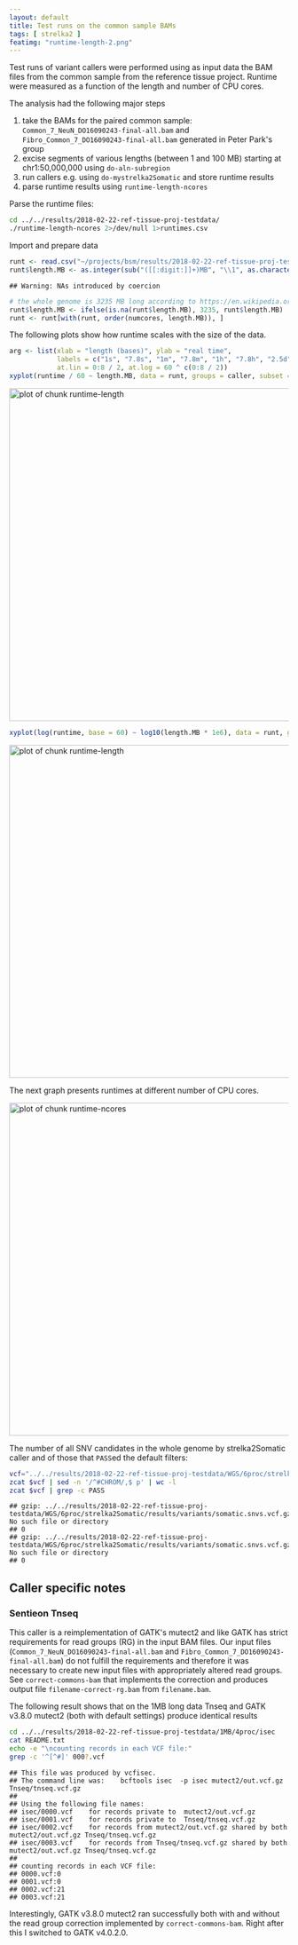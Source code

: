 ```yaml
---
layout: default
title: Test runs on the common sample BAMs
tags: [ strelka2 ]
featimg: "runtime-length-2.png"
---
```


Test runs of variant callers were performed using as input data the BAM files from the common sample from the reference tissue project.  Runtime were measured as a function of the length and number of CPU cores.

The analysis had the following major steps
1. take the BAMs for the paired common sample: `Common_7_NeuN_DO16090243-final-all.bam` and `Fibro_Common_7_DO16090243-final-all.bam` generated in Peter Park's group
1. excise segments of various lengths (between 1 and 100 MB) starting at chr1:50,000,000 using `do-aln-subregion` 
1. run callers e.g. using `do-mystrelka2Somatic` and store runtime results
1. parse runtime results using `runtime-length-ncores`



Parse the runtime files:


```bash
cd ../../results/2018-02-22-ref-tissue-proj-testdata/
./runtime-length-ncores 2>/dev/null 1>runtimes.csv
```

Import and prepare data


```r
runt <- read.csv("~/projects/bsm/results/2018-02-22-ref-tissue-proj-testdata/runtimes.csv")
runt$length.MB <- as.integer(sub("([[:digit:]]+)MB", "\\1", as.character(runt$length)))
```

```
## Warning: NAs introduced by coercion
```

```r
# the whole genome is 3235 MB long according to https://en.wikipedia.org/wiki/Human_genome
runt$length.MB <- ifelse(is.na(runt$length.MB), 3235, runt$length.MB)
runt <- runt[with(runt, order(numcores, length.MB)), ]
```

The following plots show how runtime scales with the size of the data.


```r
arg <- list(xlab = "length (bases)", ylab = "real time",
            labels = c("1s", "7.8s", "1m", "7.8m", "1h", "7.8h", "2.5d", "2.8w", "5m"),
            at.lin = 0:8 / 2, at.log = 60 ^ c(0:8 / 2))
xyplot(runtime / 60 ~ length.MB, data = runt, groups = caller, subset = numcores == 6 & length != "wgs", ylab = "runtime, min", xlab = "length, MB", grid = TRUE, type = "b", auto.key = list(lines = FALSE, points = TRUE), main = "Runtime at 6 cores", pch = 21, lty = 2)
```

<img src="figure/runtime-length-1.png" title="plot of chunk runtime-length" alt="plot of chunk runtime-length" width="600px" />

```r
xyplot(log(runtime, base = 60) ~ log10(length.MB * 1e6), data = runt, groups = caller, subset = numcores == 6, scales = list(y = list(at = arg$at.lin, labels = arg$labels)), ylim = c(1, 3.0), grid = TRUE, ylab = "runtime (log scale)", xlab = "log length (base)", type = "b", auto.key = list(lines = FALSE, points = TRUE), main = "Runtime at 6 cores", pch = 21, lty = 2)
```

<img src="figure/runtime-length-2.png" title="plot of chunk runtime-length" alt="plot of chunk runtime-length" width="600px" />

The next graph presents runtimes at different number of CPU cores.

<img src="figure/runtime-ncores-1.png" title="plot of chunk runtime-ncores" alt="plot of chunk runtime-ncores" width="600px" />

The number of all SNV candidates in the whole genome by strelka2Somatic caller and of those that `PASS`ed the default filters:


```bash
vcf="../../results/2018-02-22-ref-tissue-proj-testdata/WGS/6proc/strelka2Somatic/results/variants/somatic.snvs.vcf.gz"
zcat $vcf | sed -n '/^#CHROM/,$ p' | wc -l
zcat $vcf | grep -c PASS
```

```
## gzip: ../../results/2018-02-22-ref-tissue-proj-testdata/WGS/6proc/strelka2Somatic/results/variants/somatic.snvs.vcf.gz: No such file or directory
## 0
## gzip: ../../results/2018-02-22-ref-tissue-proj-testdata/WGS/6proc/strelka2Somatic/results/variants/somatic.snvs.vcf.gz: No such file or directory
## 0
```

## Caller specific notes

### Sentieon Tnseq

This caller is a reimplementation of GATK's mutect2 and like GATK has strict requirements for read groups (RG) in the input BAM files.  Our input files (`Common_7_NeuN_DO16090243-final-all.bam` and `Fibro_Common_7_DO16090243-final-all.bam`) do not fulfill the requirements and therefore it was necessary to create new input files with appropriately altered read groups.  See `correct-commons-bam` that implements the correction and produces output file `filename-correct-rg.bam` from `filename.bam`.

The following result shows that on the 1MB long data Tnseq and GATK v3.8.0 mutect2 (both with default settings) produce identical results


```bash
cd ../../results/2018-02-22-ref-tissue-proj-testdata/1MB/4proc/isec
cat README.txt
echo -e "\ncounting records in each VCF file:"
grep -c '^[^#]' 000?.vcf
```

```
## This file was produced by vcfisec.
## The command line was:	bcftools isec  -p isec mutect2/out.vcf.gz Tnseq/tnseq.vcf.gz
## 
## Using the following file names:
## isec/0000.vcf	for records private to	mutect2/out.vcf.gz
## isec/0001.vcf	for records private to	Tnseq/tnseq.vcf.gz
## isec/0002.vcf	for records from mutect2/out.vcf.gz shared by both	mutect2/out.vcf.gz Tnseq/tnseq.vcf.gz
## isec/0003.vcf	for records from Tnseq/tnseq.vcf.gz shared by both	mutect2/out.vcf.gz Tnseq/tnseq.vcf.gz
## 
## counting records in each VCF file:
## 0000.vcf:0
## 0001.vcf:0
## 0002.vcf:21
## 0003.vcf:21
```

Interestingly, GATK v3.8.0 mutect2 ran successfully both with and without the read group correction implemented by `correct-commons-bam`. Right after this I switched to GATK v4.0.2.0.
